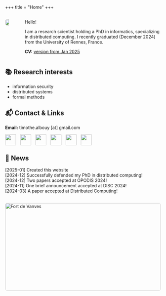 +++
title = "Home"
+++

<br>

<div style="display: flex;">
<img style="margin-right: 1em; width: 25%; object-fit: cover; border-radius: 5px;"
	src="/img/2020-Timothe-Albouy.jpg" />

<div>
Hello!

I am a research scientist holding a PhD in informatics, specializing in distributed computing.
I recently graduated (December 2024) from the University of Rennes, France.

**CV:** [version from Jan 2025](/resume.pdf)
</div>
</div>

## 📚 Research interests
- information security
- distributed systems
- formal methods

## 📬 Contact & Links

**Email:** timothe.albouy [at] gmail.com

<style>
#academic-links > a {
	margin-right: 1em;
}
@media (prefers-color-scheme: dark) {
	#academic-links img {
		filter: invert(100%);
	}
}
</style>
<div id="academic-links" style="display: flex;">
	<a href="https://scholar.google.com/citations?user=U5lVeQkAAAAJ"><img src="/logos/google-scholar.svg" height="35em"></a>
	<a href="https://dblp.org/pid/305/7712.html"><img src="/logos/dblp.svg" height="35em"></a>
	<a href="https://orcid.org/0000-0001-9419-6646"><img src="/logos/orcid.svg" height="35em"></a>
	<a href="https://cv.hal.science/talb"><img src="/logos/hal.svg" height="35em"></a>
	<a href="https://github.com/TimotheAlbouy"><img src="/logos/github.svg" height="35em"></a>
	<a href="https://linkedin.com/in/timothe-albouy"><img src="/logos/linkedin.svg" height="35em"></a>
</div>

## 📰 News

[2025-01] Created this website <br>
[2024-12] Successfully defended my PhD in distributed computing! <br>
[2024-12] Two papers accepted at OPODIS 2024! <br>
[2024-11] One brief announcement accepted at DISC 2024! <br>
[2024-03] A paper accepted at Distributed Computing! <br>

<br>
<div style="width: 100%; aspect-ratio: 16/9; overflow: hidden; border-radius: 5px;">
	<img style="width: 100%; height: 100%; object-fit: cover;"
		title="Fort de Vanves" src="/img/fort-vanves.jpg"/>
</div>